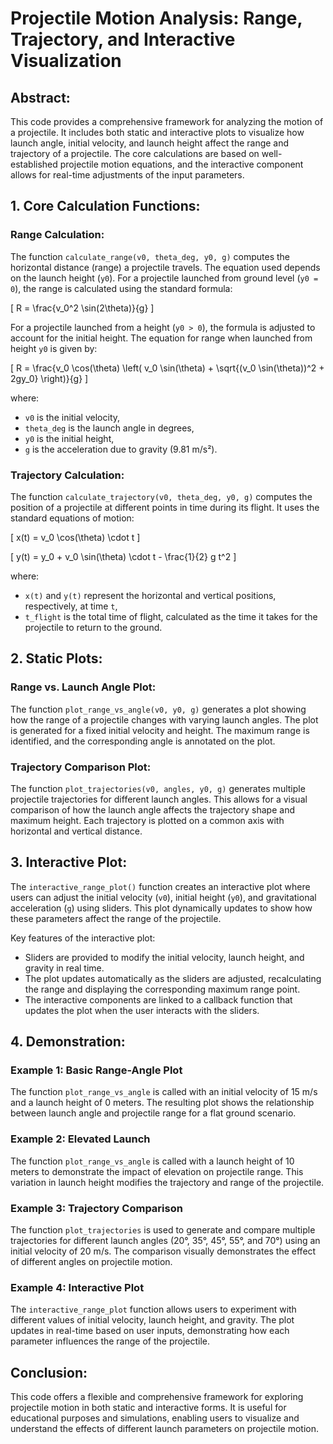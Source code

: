 # Projectile Motion Analysis: Range, Trajectory, and Interactive Visualization

## Abstract:
This code provides a comprehensive framework for analyzing the motion of a projectile. It includes both static and interactive plots to visualize how launch angle, initial velocity, and launch height affect the range and trajectory of a projectile. The core calculations are based on well-established projectile motion equations, and the interactive component allows for real-time adjustments of the input parameters.

## 1. Core Calculation Functions:

### Range Calculation:
The function `calculate_range(v0, theta_deg, y0, g)` computes the horizontal distance (range) a projectile travels. The equation used depends on the launch height (`y0`). For a projectile launched from ground level (`y0 = 0`), the range is calculated using the standard formula:

\[
R = \frac{v_0^2 \sin(2\theta)}{g}
\]

For a projectile launched from a height (`y0 > 0`), the formula is adjusted to account for the initial height. The equation for range when launched from height `y0` is given by:

\[
R = \frac{v_0 \cos(\theta) \left( v_0 \sin(\theta) + \sqrt{(v_0 \sin(\theta))^2 + 2gy_0} \right)}{g}
\]

where:
- `v0` is the initial velocity,
- `theta_deg` is the launch angle in degrees,
- `y0` is the initial height,
- `g` is the acceleration due to gravity (9.81 m/s²).

### Trajectory Calculation:
The function `calculate_trajectory(v0, theta_deg, y0, g)` computes the position of a projectile at different points in time during its flight. It uses the standard equations of motion:

\[
x(t) = v_0 \cos(\theta) \cdot t
\]

\[
y(t) = y_0 + v_0 \sin(\theta) \cdot t - \frac{1}{2} g t^2
\]

where:
- `x(t)` and `y(t)` represent the horizontal and vertical positions, respectively, at time `t`,
- `t_flight` is the total time of flight, calculated as the time it takes for the projectile to return to the ground.

## 2. Static Plots:

### Range vs. Launch Angle Plot:
The function `plot_range_vs_angle(v0, y0, g)` generates a plot showing how the range of a projectile changes with varying launch angles. The plot is generated for a fixed initial velocity and height. The maximum range is identified, and the corresponding angle is annotated on the plot.

### Trajectory Comparison Plot:
The function `plot_trajectories(v0, angles, y0, g)` generates multiple projectile trajectories for different launch angles. This allows for a visual comparison of how the launch angle affects the trajectory shape and maximum height. Each trajectory is plotted on a common axis with horizontal and vertical distance.

## 3. Interactive Plot:

The `interactive_range_plot()` function creates an interactive plot where users can adjust the initial velocity (`v0`), initial height (`y0`), and gravitational acceleration (`g`) using sliders. This plot dynamically updates to show how these parameters affect the range of the projectile.

Key features of the interactive plot:
- Sliders are provided to modify the initial velocity, launch height, and gravity in real time.
- The plot updates automatically as the sliders are adjusted, recalculating the range and displaying the corresponding maximum range point.
- The interactive components are linked to a callback function that updates the plot when the user interacts with the sliders.

## 4. Demonstration:

### Example 1: Basic Range-Angle Plot  
The function `plot_range_vs_angle` is called with an initial velocity of 15 m/s and a launch height of 0 meters. The resulting plot shows the relationship between launch angle and projectile range for a flat ground scenario.

### Example 2: Elevated Launch  
The function `plot_range_vs_angle` is called with a launch height of 10 meters to demonstrate the impact of elevation on projectile range. This variation in launch height modifies the trajectory and range of the projectile.

### Example 3: Trajectory Comparison  
The function `plot_trajectories` is used to generate and compare multiple trajectories for different launch angles (20°, 35°, 45°, 55°, and 70°) using an initial velocity of 20 m/s. The comparison visually demonstrates the effect of different angles on projectile motion.

### Example 4: Interactive Plot  
The `interactive_range_plot` function allows users to experiment with different values of initial velocity, launch height, and gravity. The plot updates in real-time based on user inputs, demonstrating how each parameter influences the range of the projectile.

## Conclusion:
This code offers a flexible and comprehensive framework for exploring projectile motion in both static and interactive forms. It is useful for educational purposes and simulations, enabling users to visualize and understand the effects of different launch parameters on projectile motion.









